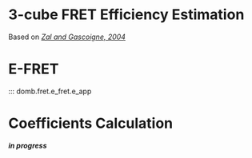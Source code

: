 3-cube FRET Efficiency Estimation
==============================================================
Based on _[Zal and Gascoigne, 2004](https://pubmed.ncbi.nlm.nih.gov/15189889/)_

#  E-FRET
::: domb.fret.e_fret.e_app

# Coefficients Calculation
__*in progress*__
<!-- ::: domb.fret.coef_calc -->